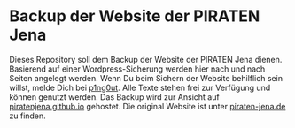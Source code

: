 Backup der Website der PIRATEN Jena
===================================
Dieses Repository soll dem Backup der Website der PIRATEN Jena dienen.
Basierend auf einer Wordpress-Sicherung werden hier nach und nach Seiten
angelegt werden. Wenn Du beim Sichern der Website behilflich sein willst,
melde Dich bei [p1ng0ut](https://github.com/p1ng0utNet). Alle Texte stehen
frei zur Verfügung und können genutzt werden. Das Backup wird zur Ansicht
auf [piratenjena.github.io](https://piratenjena.github.io) gehostet.
Die original Website ist unter [piraten-jena.de][piratenjenade] zu finden.

[piratenjenade]: http://piraten-jena.de "Website der PIRATEN JENA"
